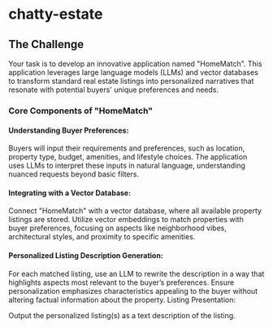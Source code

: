 # chatty-estate

## The Challenge
Your task is to develop an innovative application named "HomeMatch". This application leverages large language models (LLMs) and vector databases to transform standard real estate listings into personalized narratives that resonate with potential buyers' unique preferences and needs.

### Core Components of "HomeMatch"

#### Understanding Buyer Preferences:

Buyers will input their requirements and preferences, such as location, property type, budget, amenities, and lifestyle choices.
The application uses LLMs to interpret these inputs in natural language, understanding nuanced requests beyond basic filters.

#### Integrating with a Vector Database:

Connect "HomeMatch" with a vector database, where all available property listings are stored.
Utilize vector embeddings to match properties with buyer preferences, focusing on aspects like neighborhood vibes, architectural styles, and proximity to specific amenities.

#### Personalized Listing Description Generation:

For each matched listing, use an LLM to rewrite the description in a way that highlights aspects most relevant to the buyer’s preferences.
Ensure personalization emphasizes characteristics appealing to the buyer without altering factual information about the property.
Listing Presentation:

Output the personalized listing(s) as a text description of the listing.

